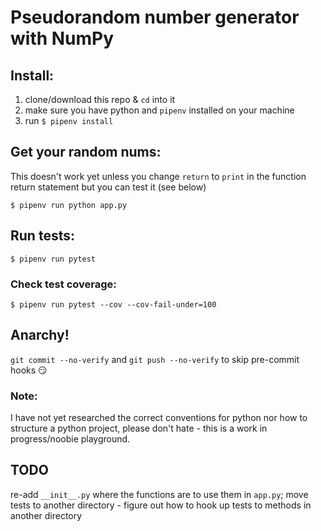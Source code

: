 # Pseudorandom number generator with NumPy

## Install:

1. clone/download this repo & `cd` into it
2. make sure you have python and `pipenv` installed on your machine
3. run `$ pipenv install`

## Get your random nums:

This doesn't work yet unless you change `return` to `print` in the function return statement but you can test it (see below)

```
$ pipenv run python app.py
```

## Run tests:

```
$ pipenv run pytest
```

### Check test coverage:

```
$ pipenv run pytest --cov --cov-fail-under=100
```

## Anarchy!

`git commit --no-verify` and `git push --no-verify` to skip pre-commit hooks 😏

### Note:

I have not yet researched the correct conventions for python nor how to structure a python project, please don't hate - this is a work in progress/noobie playground.

## TODO

re-add `__init__.py` where the functions are to use them in `app.py`; move tests to another directory - figure out how to hook up tests to methods in another directory